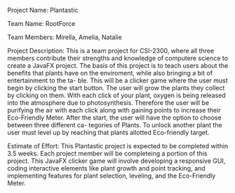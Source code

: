 Project Name: Plantastic

Team Name: RootForce

Team Members: Mirella, Amelia, Natalie

Project Description: This is a team project for CSI-2300, where all three members contribute their strengths and knowledge of computere science to create a JavaFX project. 
                    The basis of this project is to teach users about the benefits that plants have on the enviroment, while also bringing a bit of entertainment to the ta-
                    ble. This will be a clicker game where the user must begin by clicking the start button. The user will grow the plants they collect by clicking on them. 
                    With each click of your plant, oxygen is being released into the atmosphere due to photosynthesis. Therefore the user will be purifying  the air with each 
                    click along with gaining points to increase their Eco-Friendly Meter. After the start, the user will have the option to choose between three different ca-
                    tegories of Plants. To unlock another plant the user must level up by reaching that plants allotted Eco-friendly target. 

Estimate of Effort: This Plantastic project is expected to be completed within 3.5 weeks. Each project member will be completeing a portion of this project. This JavaFX clicker
                    game will involve developing a responsive GUI, coding interactive elements like plant growth and point tracking, and implementing features for plant selection,
                    leveling, and the Eco-Friendly Meter.
